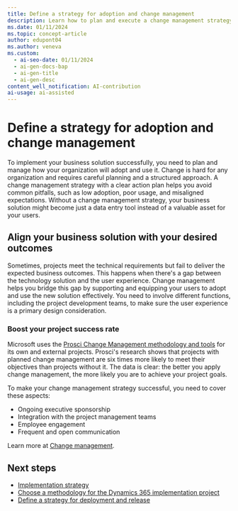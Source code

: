 ```yaml
---
title: Define a strategy for adoption and change management
description: Learn how to plan and execute a change management strategy that helps your organization adopt and use your new business solution effectively.
ms.date: 01/11/2024
ms.topic: concept-article
author: edupont04
ms.author: veneva
ms.custom:
  - ai-seo-date: 01/11/2024
  - ai-gen-docs-bap
  - ai-gen-title
  - ai-gen-desc
content_well_notification: AI-contribution
ai-usage: ai-assisted
---
```


# Define a strategy for adoption and change management

To implement your business solution successfully, you need to plan and manage how your organization will adopt and use it. Change is hard for any organization and requires careful planning and a structured approach. A change management strategy with a clear action plan helps you avoid common pitfalls, such as low adoption, poor usage, and misaligned expectations. Without a change management strategy, your business solution might become just a data entry tool instead of a valuable asset for your users.

## Align your business solution with your desired outcomes

Sometimes, projects meet the technical requirements but fail to deliver the expected business outcomes. This happens when there's a gap between the technology solution and the user experience. Change management helps you bridge this gap by supporting and equipping your users to adopt and use the new solution effectively. You need to involve different functions, including the project development teams, to make sure the user experience is a primary design consideration.

### Boost your project success rate

Microsoft uses the [Prosci Change Management methodology and tools](https://www.prosci.com/blog/spotlight-leader-of-change-management-at-microsoft) for its own and external projects. Prosci's research shows that projects with planned change management are six times more likely to meet their objectives than projects without it. The data is clear: the better you apply change management, the more likely you are to achieve your project goals.

To make your change management strategy successful, you need to cover these aspects:

- Ongoing executive sponsorship  
- Integration with the project management teams  
- Employee engagement  
- Frequent and open communication  

Learn more at [Change management](change-management.md).

## Next steps

- [Implementation strategy](implementation-strategy.md)  
- [Choose a methodology for the Dynamics 365 implementation project](implementation-strategy-choose-methodology.md)  
- [Define a strategy for deployment and release](implementation-strategy-define-strategy-deployment-release.md)  
